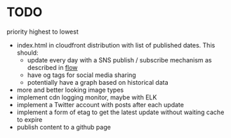 # TODO

priority highest to lowest

- index.html in cloudfront distribution with list of published dates. This should:
  - update every day with a SNS publish / subscribe mechanism as described in [flow](./img/flow.png)
  - have og tags for social media sharing
  - potentially have a graph based on historical data
- more and better looking image types
- implement cdn logging monitor, maybe with ELK
- implement a Twitter account with posts after each update
- implement a form of etag to get the latest update without waiting cache to expire
- publish content to a github page
